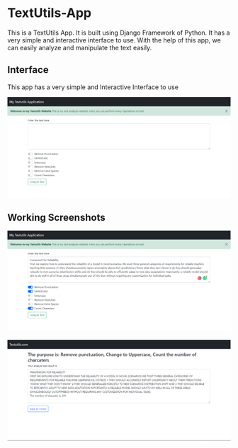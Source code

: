 # TextUtils-App
This is a TextUtils App. It is built using Django Framework of Python. It has a very simple and interactive interface to use. With the help of this app, we can easily analyze and manipulate the text easily.

<div>
<h2>Interface</h2>
<p>This app has a very simple and Interactive Interface to use</p>
<img src="Images/Screenshot 01.png">
</div>

<div>
<h2>Working Screenshots</h2>
<img src="Images/Screenshot 02.png"><br><br>
<img src="Images/Screenshot 03.png">
</div>

